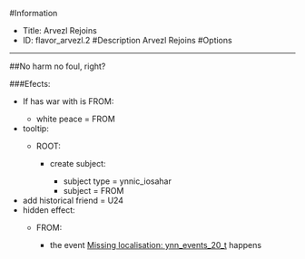 #Information
 - Title: Arvezl Rejoins
 - ID: flavor_arvezl.2
#Description
Arvezl Rejoins
#Options

___
##No harm no foul, right?

###Efects:<ul><li>If has war with is FROM:</li><ul><li>white peace = FROM</li></ul><li>tooltip:</li><ul><li>ROOT:</li><ul><li>create subject:</li><ul><li>subject type = ynnic_iosahar</li><li>subject = FROM</li></ul></ul></ul><li>add historical friend = U24</li><li>hidden effect:</li><ul><li>FROM:</li><ul><li>the event [Missing localisation: ynn_events_20_t](../events/missing_localisation_ynn_events_20_t.md) happens</li></ul></ul></ul>
